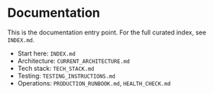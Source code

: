 # Documentation

This is the documentation entry point. For the full curated index, see `INDEX.md`.

- Start here: `INDEX.md`
- Architecture: `CURRENT_ARCHITECTURE.md`
- Tech stack: `TECH_STACK.md`
- Testing: `TESTING_INSTRUCTIONS.md`
- Operations: `PRODUCTION_RUNBOOK.md`, `HEALTH_CHECK.md`